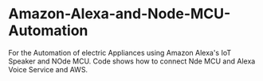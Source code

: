# Amazon-Alexa-and-Node-MCU-Automation
For the Automation of electric Appliances using Amazon Alexa's IoT Speaker and NOde MCU. Code shows how to connect Nde MCU and Alexa Voice Service and AWS. 

